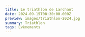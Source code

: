 ```yaml
---
title: Le triathlon de Larchant
date: 2024-09-15T08:30:00.000Z
preview: images/triathlon-2024.jpg
summary: Triathlon
tags: Évènements
---
```

